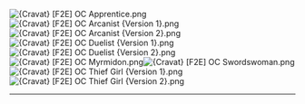 ![{Cravat} [F2E] OC Apprentice.png](https://raw.githubusercontent.com/Klokinator/FE-Repo/main/Portrait%20Repository/Spriting%20Community%20OC's%20(Grouped%20by%20Artist)/Cravat/%7BCravat%7D%20%5BF2E%5D%20OC%20Apprentice.png "{Cravat} [F2E] OC Apprentice.png")![{Cravat} [F2E] OC Arcanist {Version 1}.png](https://raw.githubusercontent.com/Klokinator/FE-Repo/main/Portrait%20Repository/Spriting%20Community%20OC's%20(Grouped%20by%20Artist)/Cravat/%7BCravat%7D%20%5BF2E%5D%20OC%20Arcanist%20(Version%201).png "{Cravat} [F2E] OC Arcanist {Version 1}.png")![{Cravat} [F2E] OC Arcanist {Version 2}.png](https://raw.githubusercontent.com/Klokinator/FE-Repo/main/Portrait%20Repository/Spriting%20Community%20OC's%20(Grouped%20by%20Artist)/Cravat/%7BCravat%7D%20%5BF2E%5D%20OC%20Arcanist%20(Version%202).png "{Cravat} [F2E] OC Arcanist {Version 2}.png")![{Cravat} [F2E] OC Duelist {Version 1}.png](https://raw.githubusercontent.com/Klokinator/FE-Repo/main/Portrait%20Repository/Spriting%20Community%20OC's%20(Grouped%20by%20Artist)/Cravat/%7BCravat%7D%20%5BF2E%5D%20OC%20Duelist%20(Version%201).png "{Cravat} [F2E] OC Duelist {Version 1}.png")![{Cravat} [F2E] OC Duelist {Version 2}.png](https://raw.githubusercontent.com/Klokinator/FE-Repo/main/Portrait%20Repository/Spriting%20Community%20OC's%20(Grouped%20by%20Artist)/Cravat/%7BCravat%7D%20%5BF2E%5D%20OC%20Duelist%20(Version%202).png "{Cravat} [F2E] OC Duelist {Version 2}.png")![{Cravat} [F2E] OC Myrmidon.png](https://raw.githubusercontent.com/Klokinator/FE-Repo/main/Portrait%20Repository/Spriting%20Community%20OC's%20(Grouped%20by%20Artist)/Cravat/%7BCravat%7D%20%5BF2E%5D%20OC%20Myrmidon.png "{Cravat} [F2E] OC Myrmidon.png")![{Cravat} [F2E] OC Swordswoman.png](https://raw.githubusercontent.com/Klokinator/FE-Repo/main/Portrait%20Repository/Spriting%20Community%20OC's%20(Grouped%20by%20Artist)/Cravat/%7BCravat%7D%20%5BF2E%5D%20OC%20Swordswoman.png "{Cravat} [F2E] OC Swordswoman.png")![{Cravat} [F2E] OC Thief Girl {Version 1}.png](https://raw.githubusercontent.com/Klokinator/FE-Repo/main/Portrait%20Repository/Spriting%20Community%20OC's%20(Grouped%20by%20Artist)/Cravat/%7BCravat%7D%20%5BF2E%5D%20OC%20Thief%20Girl%20(Version%201).png "{Cravat} [F2E] OC Thief Girl {Version 1}.png")![{Cravat} [F2E] OC Thief Girl {Version 2}.png](https://raw.githubusercontent.com/Klokinator/FE-Repo/main/Portrait%20Repository/Spriting%20Community%20OC's%20(Grouped%20by%20Artist)/Cravat/%7BCravat%7D%20%5BF2E%5D%20OC%20Thief%20Girl%20(Version%202).png "{Cravat} [F2E] OC Thief Girl {Version 2}.png")



----

